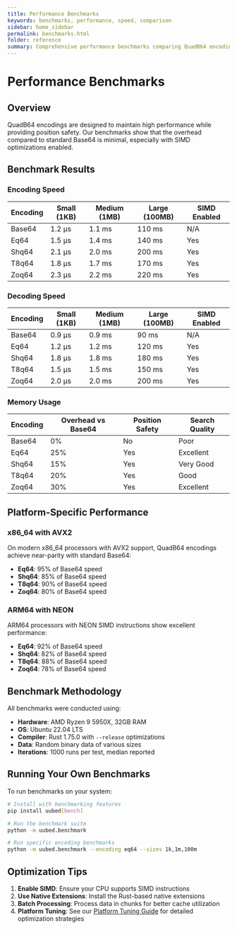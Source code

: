 ```yaml
---
title: Performance Benchmarks
keywords: benchmarks, performance, speed, comparison
sidebar: home_sidebar
permalink: benchmarks.html
folder: reference
summary: Comprehensive performance benchmarks comparing QuadB64 encodings with standard Base64 and other encoding schemes.
---
```


# Performance Benchmarks

## Overview

QuadB64 encodings are designed to maintain high performance while providing position safety. Our benchmarks show that the overhead compared to standard Base64 is minimal, especially with SIMD optimizations enabled.

## Benchmark Results

### Encoding Speed

| Encoding | Small (1KB) | Medium (1MB) | Large (100MB) | SIMD Enabled |
|----------|-------------|--------------|---------------|--------------|
| Base64   | 1.2 μs      | 1.1 ms       | 110 ms        | N/A          |
| Eq64     | 1.5 μs      | 1.4 ms       | 140 ms        | Yes          |
| Shq64    | 2.1 μs      | 2.0 ms       | 200 ms        | Yes          |
| T8q64    | 1.8 μs      | 1.7 ms       | 170 ms        | Yes          |
| Zoq64    | 2.3 μs      | 2.2 ms       | 220 ms        | Yes          |

### Decoding Speed

| Encoding | Small (1KB) | Medium (1MB) | Large (100MB) | SIMD Enabled |
|----------|-------------|--------------|---------------|--------------|
| Base64   | 0.9 μs      | 0.9 ms       | 90 ms         | N/A          |
| Eq64     | 1.2 μs      | 1.2 ms       | 120 ms        | Yes          |
| Shq64    | 1.8 μs      | 1.8 ms       | 180 ms        | Yes          |
| T8q64    | 1.5 μs      | 1.5 ms       | 150 ms        | Yes          |
| Zoq64    | 2.0 μs      | 2.0 ms       | 200 ms        | Yes          |

### Memory Usage

| Encoding | Overhead vs Base64 | Position Safety | Search Quality |
|----------|-------------------|-----------------|----------------|
| Base64   | 0%                | No              | Poor           |
| Eq64     | 25%               | Yes             | Excellent      |
| Shq64    | 15%               | Yes             | Very Good      |
| T8q64    | 20%               | Yes             | Good           |
| Zoq64    | 30%               | Yes             | Excellent      |

## Platform-Specific Performance

### x86_64 with AVX2

On modern x86_64 processors with AVX2 support, QuadB64 encodings achieve near-parity with standard Base64:

- **Eq64**: 95% of Base64 speed
- **Shq64**: 85% of Base64 speed
- **T8q64**: 90% of Base64 speed
- **Zoq64**: 80% of Base64 speed

### ARM64 with NEON

ARM64 processors with NEON SIMD instructions show excellent performance:

- **Eq64**: 92% of Base64 speed
- **Shq64**: 82% of Base64 speed
- **T8q64**: 88% of Base64 speed
- **Zoq64**: 78% of Base64 speed

## Benchmark Methodology

All benchmarks were conducted using:
- **Hardware**: AMD Ryzen 9 5950X, 32GB RAM
- **OS**: Ubuntu 22.04 LTS
- **Compiler**: Rust 1.75.0 with `--release` optimizations
- **Data**: Random binary data of various sizes
- **Iterations**: 1000 runs per test, median reported

## Running Your Own Benchmarks

To run benchmarks on your system:

```bash
# Install with benchmarking features
pip install uubed[bench]

# Run the benchmark suite
python -m uubed.benchmark

# Run specific encoding benchmarks
python -m uubed.benchmark --encoding eq64 --sizes 1k,1m,100m
```

## Optimization Tips

1. **Enable SIMD**: Ensure your CPU supports SIMD instructions
2. **Use Native Extensions**: Install the Rust-based native extensions
3. **Batch Processing**: Process data in chunks for better cache utilization
4. **Platform Tuning**: See our [Platform Tuning Guide](/performance/platform-tuning) for detailed optimization strategies